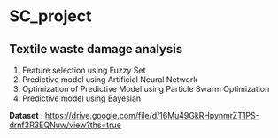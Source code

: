 # SC_project

## Textile waste damage analysis

1. Feature selection using Fuzzy Set
2. Predictive model using Artificial Neural Network
3. Optimization of Predictive Model using Particle Swarm Optimization
4. Predictive model using Bayesian

__Dataset__ : https://drive.google.com/file/d/16Mu49GkRHpynmrZT1PS-drnf3R3EQNuw/view?ths=true
